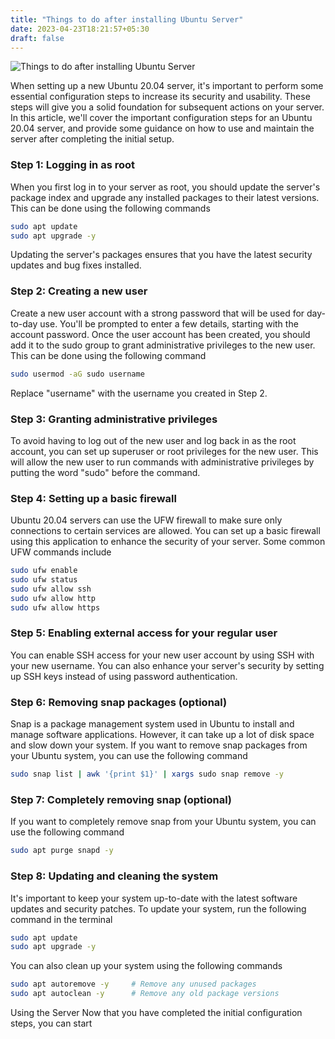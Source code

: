 ```yaml
---
title: "Things to do after installing Ubuntu Server"
date: 2023-04-23T18:21:57+05:30
draft: false
---
```


![Things to do after installing Ubuntu Server](/blog/things-to-do-after-installing-ubuntu.png)

When setting up a new Ubuntu 20.04 server, it's important to perform some essential configuration steps to increase its security and usability. These steps will give you a solid foundation for subsequent actions on your server. In this article, we'll cover the important configuration steps for an Ubuntu 20.04 server, and provide some guidance on how to use and maintain the server after completing the initial setup.

### Step 1: Logging in as root

When you first log in to your server as root, you should update the server's package index and upgrade any installed packages to their latest versions. This can be done using the following commands

```bash
sudo apt update
sudo apt upgrade -y
```

Updating the server's packages ensures that you have the latest security updates and bug fixes installed.

### Step 2: Creating a new user

Create a new user account with a strong password that will be used for day-to-day use. You'll be prompted to enter a few details, starting with the account password. Once the user account has been created, you should add it to the sudo group to grant administrative privileges to the new user. This can be done using the following command

```bash
sudo usermod -aG sudo username
```

Replace "username" with the username you created in Step 2.

### Step 3: Granting administrative privileges

To avoid having to log out of the new user and log back in as the root account, you can set up superuser or root privileges for the new user. This will allow the new user to run commands with administrative privileges by putting the word "sudo" before the command.

### Step 4: Setting up a basic firewall

Ubuntu 20.04 servers can use the UFW firewall to make sure only connections to certain services are allowed. You can set up a basic firewall using this application to enhance the security of your server. Some common UFW commands include

```bash
sudo ufw enable
sudo ufw status
sudo ufw allow ssh
sudo ufw allow http
sudo ufw allow https
```

### Step 5: Enabling external access for your regular user

You can enable SSH access for your new user account by using SSH with your new username. You can also enhance your server's security by setting up SSH keys instead of using password authentication.

### Step 6: Removing snap packages (optional)

Snap is a package management system used in Ubuntu to install and manage software applications. However, it can take up a lot of disk space and slow down your system. If you want to remove snap packages from your Ubuntu system, you can use the following command

```bash
sudo snap list | awk '{print $1}' | xargs sudo snap remove -y
```

### Step 7: Completely removing snap (optional)

If you want to completely remove snap from your Ubuntu system, you can use the following command

```bash
sudo apt purge snapd -y
```

### Step 8: Updating and cleaning the system

It's important to keep your system up-to-date with the latest software updates and security patches. To update your system, run the following command in the terminal

```bash
sudo apt update
sudo apt upgrade -y
```

You can also clean up your system using the following commands

```bash
sudo apt autoremove -y     # Remove any unused packages
sudo apt autoclean -y      # Remove any old package versions
```

Using the Server Now that you have completed the initial configuration steps, you can start
